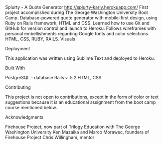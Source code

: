 Splurty - A Quote Generator
http://splurty-karly.herokuapp.com/
First project accomplished during The George Washington University Boot Camp. Database-powered quote generator with mobile-first design, using Ruby on Rails framework, HTML and CSS. Learned how to use Git and GitHub for version control and launch to Heroku. Follows wireframes with personal embellishments regarding Google fonts and color selections. HTML, CSS, RUBY, RAILS.
Visuals
 
Deployment

This application was written using Sublime Text and deployed to Heroku. 

Built With

PostgreSQL - database
Rails v. 5.2
HTML, CSS

Contributing

This project is not open to contributions, except in the form of color or text suggestions because it is an educational assignment from the boot camp course mentioned below. 

Acknowledgments

Firehouse Project, now part of Trilogy Education with The George Washington University
Ken Mazaika and Marco Morawec, founders of Firehouse Project 
Chris Willingham, mentor
